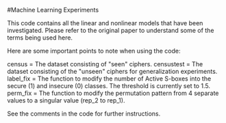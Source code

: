 #Machine Learning Experiments

This code contains all the linear and nonlinear models that have been investigated. Please refer to the original paper to understand some of the terms being used here.

Here are some important points to note when using the code:

census = The dataset consisting of "seen" ciphers.
censustest = The dataset consisting of the "unseen" ciphers for generalization experiments.
label_fix = The function to modify the number of Active S-boxes into the secure (1) and insecure (0) classes. The threshold is currently set to 1.5.
perm_fix = The function to modify the permutation pattern from 4 separate values to a singular value (rep_2 to rep_1).

See the comments in the code for further instructions.
